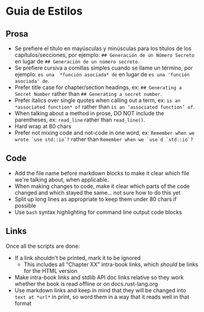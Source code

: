 # Guia de Estilos

## Prosa

* Se prefiere el título en mayúsculas y minúsculas para los títulos de los 
  capítulos/secciones, por ejemplo: `## Generación de un Número Secreto` 
  en lugar de `## Generación de un número secreto`.
* Se prefiere cursiva a comillas simples cuando se llame un término, por 
  ejemplo: `es una  *función asociada* de` en lugar de `es una 'función asociada' de`.
* Prefer title case for chapter/section headings, ex: `## Generating a Secret
  Number` rather than `## Generating a secret number`.
* Prefer italics over single quotes when calling out a term, ex: `is an
  *associated function* of` rather than `is an ‘associated function’ of`.
* When talking about a method in prose, DO NOT include the parentheses, ex:
  `read_line` rather than `read_line()`.
* Hard wrap at 80 chars
* Prefer not mixing code and not-code in one word, ex: ``Remember when we wrote
  `use std::io`?`` rather than ``Remember when we `use`d `std::io`?``

## Code

* Add the file name before markdown blocks to make it clear which file we're
  talking about, when applicable.
* When making changes to code, make it clear which parts of the code changed
  and which stayed the same... not sure how to do this yet
* Split up long lines as appropriate to keep them under 80 chars if possible
* Use `bash` syntax highlighting for command line output code blocks

## Links

Once all the scripts are done:

* If a link shouldn't be printed, mark it to be ignored
  * This includes all "Chapter XX" intra-book links, which *should* be links
    for the HTML version
* Make intra-book links and stdlib API doc links relative so they work whether
  the book is read offline or on docs.rust-lang.org
* Use markdown links and keep in mind that they will be changed into `text at
  *url*` in print, so word them in a way that it reads well in that format

